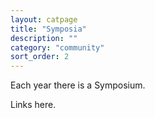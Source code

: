 ```yaml
---
layout: catpage
title: "Symposia"
description: ""
category: "community"
sort_order: 2
---
```


Each year there is a Symposium.

Links here.


